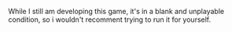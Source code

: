While I still am developing this game, it's in a blank and unplayable condition, so i wouldn't recomment trying to run it for yourself. <br>